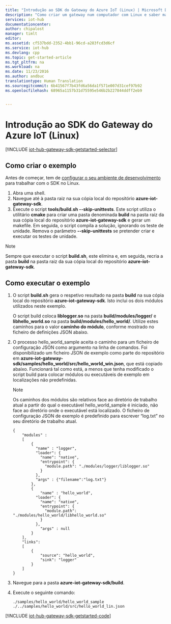 ```yaml
---
title: "Introdução ao SDK do Gateway do Azure IoT (Linux) | Microsoft Docs"
description: "Como criar um gateway num computador com Linux e saber mais sobre os principais conceitos no SDK do Gateway do Azure IoT como módulos e ficheiros de configuração do JSON."
services: iot-hub
documentationcenter: 
author: chipalost
manager: timlt
editor: 
ms.assetid: cf537bdd-2352-4bb1-96cd-a283fcd3d6cf
ms.service: iot-hub
ms.devlang: cpp
ms.topic: get-started-article
ms.tgt_pltfrm: na
ms.workload: na
ms.date: 11/23/2016
ms.author: andbuc
translationtype: Human Translation
ms.sourcegitcommit: 6b41567f7b43fd6a56da1f571e007d31cef97b92
ms.openlocfilehash: 68965a1157b31d75595e546b2b227844ddff2eb9


---
```

# <a name="get-started-with-the-azure-iot-gateway-sdk-linux"></a>Introdução ao SDK do Gateway do Azure IoT (Linux)
[!INCLUDE [iot-hub-gateway-sdk-getstarted-selector](../../includes/iot-hub-gateway-sdk-getstarted-selector.md)]

## <a name="how-to-build-the-sample"></a>Como criar o exemplo
Antes de começar, tem de [configurar o seu ambiente de desenvolvimento][lnk-setupdevbox] para trabalhar com o SDK no Linux.

1. Abra uma shell.
2. Navegue até à pasta raiz na sua cópia local do repositório **azure-iot-gateway-sdk**.
3. Execute o script **tools/build.sh --skip-unittests**. Este script utiliza o utilitário **cmake** para criar uma pasta denominada **build** na pasta raiz da sua cópia local do repositório **azure-iot-gateway-sdk** e gerar um makefile. Em seguida, o script compila a solução, ignorando os teste de unidade. Remova o parâmetro **--skip-unittests** se pretender criar e executar os testes de unidade.

> [!NOTE]
> Sempre que executar o script **build.sh**, este elimina e, em seguida, recria a pasta **build** na pasta raiz da sua cópia local do repositório **azure-iot-gateway-sdk**.
> 
> 

## <a name="how-to-run-the-sample"></a>Como executar o exemplo
1. O script **build.sh** gera o respetivo resultado na pasta **build** na sua cópia local do repositório **azure-iot-gateway-sdk**. Isto inclui os dois módulos utilizados neste exemplo.
   
    O script build coloca **liblogger.so** na pasta **build/modules/logger/** e **libhello_world.so** na pasta **build/modules/hello_world/**. Utilize estes caminhos para o valor **caminho do módulo**, conforme mostrado no ficheiro de definições JSON abaixo.
2. O processo hello_world_sample aceita o caminho para um ficheiro de configuração JSON como argumento na linha de comandos. Foi disponibilizado um ficheiro JSON de exemplo como parte do repositório em **azure-iot-gateway-sdk/samples/hello_world/src/hello_world_win.json**, que está copiado abaixo. Funcionará tal como está, a menos que tenha modificado o script build para colocar módulos ou executáveis de exemplo em localizações não predefinidas.

   > [!NOTE]
   > Os caminhos dos módulos são relativos face ao diretório de trabalho atual a partir do qual o executável hello_world_sample é iniciado, não face ao diretório onde o executável está localizado. O ficheiro de configuração JSON de exemplo é predefinido para escrever “log.txt” no seu diretório de trabalho atual.
   
    ```
    {
        "modules" :
        [
            {
              "name" : "logger",
              "loader": {
                "name": "native",
                "entrypoint": {
                  "module.path": "./modules/logger/liblogger.so"
                }
              },
              "args" : {"filename":"log.txt"}
            },
            {
                "name" : "hello_world",
              "loader": {
                "name": "native",
                "entrypoint": {
                  "module.path": "./modules/hello_world/libhello_world.so"
                }
              },
                "args" : null
            }
        ],
        "links": 
        [
            {
                "source": "hello_world",
                "sink": "logger"
            }
        ]
    }
    ```
3. Navegue para a pasta **azure-iot-gateway-sdk/build**.
4. Execute o seguinte comando:
   
   ```
   ./samples/hello_world/hello_world_sample ./../samples/hello_world/src/hello_world_lin.json
   ``` 

[!INCLUDE [iot-hub-gateway-sdk-getstarted-code](../../includes/iot-hub-gateway-sdk-getstarted-code.md)]

<!-- Links -->
[lnk-setupdevbox]: https://github.com/Azure/azure-iot-gateway-sdk/blob/master/doc/devbox_setup.md



<!--HONumber=Dec16_HO1-->


